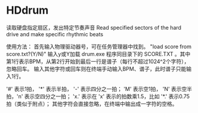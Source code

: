 # HDdrum
读取硬盘指定扇区，发出特定节奏声音  Read specified sectors of the hard drive and make specific rhythmic beats


使用方法：
首先输入物理驱动器号，可在任务管理器中找到。
"load score from score.txt?(Y/N)" 输入y或Y加载 drum.exe 程序同目录下的 SCORE.TXT 。其中第1行表示BPM，从第2行开始到最后一行是谱子（每行不超过1024^2个字符），忽略回车。
输入其他字符或回车则在终端手动输入BPM、谱子，此时谱子只能输入1行。


'#' 表示1拍， '\*' 表示半拍， '-' 表示四分之一拍；
'M' 表示空1拍， 'N' 表示空半拍，'n' 表示空四分之一拍；
'x.' 表示在 'x' 表示的拍数乘1.5，比如 '\*.' 表示0.75拍（类似于附点）；
其他字符会直接忽略，在终端中输出成一字符的空格。

